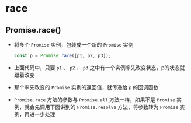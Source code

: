 # race

## Promise.race()

+ 将多个 `Promise` 实例，包装成一个新的 `Promise` 实例

    ```js
    const p = Promise.race([p1, p2, p3]);
    ```

+ 上面代码中，只要 `p1` 、 `p2` 、 `p3` 之中有一个实例率先改变状态，p的状态就跟着改变

+ 那个率先改变的 `Promise` 实例的返回值，就传递给 `p` 的回调函数

+ `Promise.race` 方法的参数与 `Promise.all` 方法一样，如果不是 `Promise` 实例，就会先调用下面讲到的 `Promise.resolve` 方法，将参数转为 `Promise` 实例，再进一步处理
